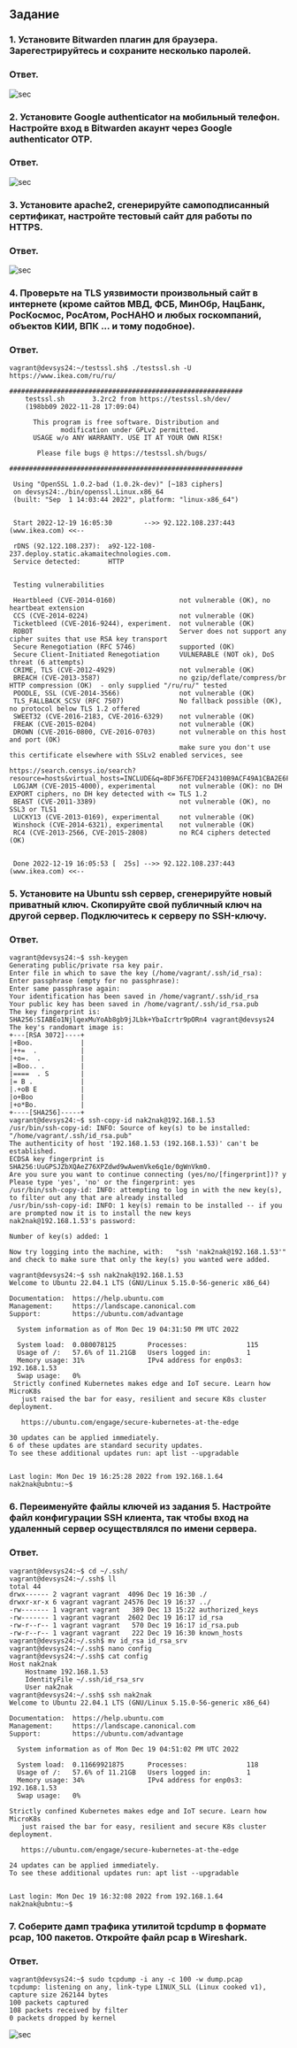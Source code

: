 ## Задание
### 1. Установите Bitwarden плагин для браузера. Зарегестрируйтесь и сохраните несколько паролей.
### Ответ.
![sec](https://github.com/nak2nak/devops-netology/blob/main/img/3-9-000.png)

### 2. Установите Google authenticator на мобильный телефон. Настройте вход в Bitwarden акаунт через Google authenticator OTP.
### Ответ.
![sec](https://github.com/nak2nak/devops-netology/blob/main/img/3-9-001.png)

### 3. Установите apache2, сгенерируйте самоподписанный сертификат, настройте тестовый сайт для работы по HTTPS.
### Ответ.
![sec](https://github.com/nak2nak/devops-netology/blob/main/img/3-9-002.png)

### 4. Проверьте на TLS уязвимости произвольный сайт в интернете (кроме сайтов МВД, ФСБ, МинОбр, НацБанк, РосКосмос, РосАтом, РосНАНО и любых госкомпаний, объектов КИИ, ВПК ... и тому подобное).
### Ответ.
    
    vagrant@devsys24:~/testssl.sh$ ./testssl.sh -U https://www.ikea.com/ru/ru/
    
    ###########################################################
        testssl.sh       3.2rc2 from https://testssl.sh/dev/
        (198bb09 2022-11-28 17:09:04)
    
          This program is free software. Distribution and
                 modification under GPLv2 permitted.
          USAGE w/o ANY WARRANTY. USE IT AT YOUR OWN RISK!
    
           Please file bugs @ https://testssl.sh/bugs/
    
    ###########################################################
    
     Using "OpenSSL 1.0.2-bad (1.0.2k-dev)" [~183 ciphers]
     on devsys24:./bin/openssl.Linux.x86_64
     (built: "Sep  1 14:03:44 2022", platform: "linux-x86_64")
    
    
     Start 2022-12-19 16:05:30        -->> 92.122.108.237:443 (www.ikea.com) <<--
    
     rDNS (92.122.108.237):  a92-122-108-237.deploy.static.akamaitechnologies.com.
     Service detected:       HTTP
    
    
     Testing vulnerabilities 
    
     Heartbleed (CVE-2014-0160)                not vulnerable (OK), no heartbeat extension
     CCS (CVE-2014-0224)                       not vulnerable (OK)
     Ticketbleed (CVE-2016-9244), experiment.  not vulnerable (OK)
     ROBOT                                     Server does not support any cipher suites that use RSA key transport
     Secure Renegotiation (RFC 5746)           supported (OK)
     Secure Client-Initiated Renegotiation     VULNERABLE (NOT ok), DoS threat (6 attempts)
     CRIME, TLS (CVE-2012-4929)                not vulnerable (OK)
     BREACH (CVE-2013-3587)                    no gzip/deflate/compress/br HTTP compression (OK)  - only supplied "/ru/ru/" tested
     POODLE, SSL (CVE-2014-3566)               not vulnerable (OK)
     TLS_FALLBACK_SCSV (RFC 7507)              No fallback possible (OK), no protocol below TLS 1.2 offered
     SWEET32 (CVE-2016-2183, CVE-2016-6329)    not vulnerable (OK)
     FREAK (CVE-2015-0204)                     not vulnerable (OK)
     DROWN (CVE-2016-0800, CVE-2016-0703)      not vulnerable on this host and port (OK)
                                               make sure you don't use this certificate elsewhere with SSLv2 enabled services, see
                                               https://search.censys.io/search?resource=hosts&virtual_hosts=INCLUDE&q=8DF36FE7DEF24310B9ACF49A1CBA2E6F756EFAB39C5072A2A26F6BC5AB5D674B
     LOGJAM (CVE-2015-4000), experimental      not vulnerable (OK): no DH EXPORT ciphers, no DH key detected with <= TLS 1.2
     BEAST (CVE-2011-3389)                     not vulnerable (OK), no SSL3 or TLS1
     LUCKY13 (CVE-2013-0169), experimental     not vulnerable (OK)
     Winshock (CVE-2014-6321), experimental    not vulnerable (OK)
     RC4 (CVE-2013-2566, CVE-2015-2808)        no RC4 ciphers detected (OK)
    
    
     Done 2022-12-19 16:05:53 [  25s] -->> 92.122.108.237:443 (www.ikea.com) <<--

### 5. Установите на Ubuntu ssh сервер, сгенерируйте новый приватный ключ. Скопируйте свой публичный ключ на другой сервер. Подключитесь к серверу по SSH-ключу.
### Ответ.
    
    vagrant@devsys24:~$ ssh-keygen
    Generating public/private rsa key pair.
    Enter file in which to save the key (/home/vagrant/.ssh/id_rsa): 
    Enter passphrase (empty for no passphrase): 
    Enter same passphrase again: 
    Your identification has been saved in /home/vagrant/.ssh/id_rsa
    Your public key has been saved in /home/vagrant/.ssh/id_rsa.pub
    The key fingerprint is:
    SHA256:SIABEo1NjlqexMuYoAb8gb9jJLbk+YbaIcrtr9pORn4 vagrant@devsys24
    The key's randomart image is:
    +---[RSA 3072]----+
    |+Boo.            |
    |++=  .           |
    |+o=.  .          |
    |=Boo.. .         |
    |====  . S        |
    |= B .            |
    |.+oB E           |
    |o+Boo            |
    |+o*Bo.           |
    +----[SHA256]-----+
    vagrant@devsys24:~$ ssh-copy-id nak2nak@192.168.1.53
    /usr/bin/ssh-copy-id: INFO: Source of key(s) to be installed: "/home/vagrant/.ssh/id_rsa.pub"
    The authenticity of host '192.168.1.53 (192.168.1.53)' can't be established.
    ECDSA key fingerprint is SHA256:UuGPSJZbXQAeZ76XPZdwd9wAwemVke6q1e/0gWnVkm0.
    Are you sure you want to continue connecting (yes/no/[fingerprint])? y
    Please type 'yes', 'no' or the fingerprint: yes
    /usr/bin/ssh-copy-id: INFO: attempting to log in with the new key(s), to filter out any that are already installed
    /usr/bin/ssh-copy-id: INFO: 1 key(s) remain to be installed -- if you are prompted now it is to install the new keys
    nak2nak@192.168.1.53's password: 
    
    Number of key(s) added: 1
    
    Now try logging into the machine, with:   "ssh 'nak2nak@192.168.1.53'"
    and check to make sure that only the key(s) you wanted were added.
    
    vagrant@devsys24:~$ ssh nak2nak@192.168.1.53
    Welcome to Ubuntu 22.04.1 LTS (GNU/Linux 5.15.0-56-generic x86_64)

    Documentation:  https://help.ubuntu.com
    Management:     https://landscape.canonical.com
    Support:        https://ubuntu.com/advantage
    
      System information as of Mon Dec 19 04:31:50 PM UTC 2022
    
      System load:  0.080078125        Processes:               115
      Usage of /:   57.6% of 11.21GB   Users logged in:         1
      Memory usage: 31%                IPv4 address for enp0s3: 192.168.1.53
      Swap usage:   0%
     Strictly confined Kubernetes makes edge and IoT secure. Learn how MicroK8s
       just raised the bar for easy, resilient and secure K8s cluster deployment.
    
       https://ubuntu.com/engage/secure-kubernetes-at-the-edge
    
    30 updates can be applied immediately.
    6 of these updates are standard security updates.
    To see these additional updates run: apt list --upgradable
    
    
    Last login: Mon Dec 19 16:25:28 2022 from 192.168.1.64
    nak2nak@ubntu:~$ 

### 6. Переименуйте файлы ключей из задания 5. Настройте файл конфигурации SSH клиента, так чтобы вход на удаленный сервер осуществлялся по имени сервера.
### Ответ.
    
    vagrant@devsys24:~$ cd ~/.ssh/
    vagrant@devsys24:~/.ssh$ ll
    total 44
    drwx------ 2 vagrant vagrant  4096 Dec 19 16:30 ./
    drwxr-xr-x 6 vagrant vagrant 24576 Dec 19 16:37 ../
    -rw------- 1 vagrant vagrant   389 Dec 13 15:22 authorized_keys
    -rw------- 1 vagrant vagrant  2602 Dec 19 16:17 id_rsa
    -rw-r--r-- 1 vagrant vagrant   570 Dec 19 16:17 id_rsa.pub
    -rw-r--r-- 1 vagrant vagrant   222 Dec 19 16:30 known_hosts
    vagrant@devsys24:~/.ssh$ mv id_rsa id_rsa_srv
    vagrant@devsys24:~/.ssh$ nano config
    vagrant@devsys24:~/.ssh$ cat config 
    Host nak2nak
        Hostname 192.168.1.53
        IdentityFile ~/.ssh/id_rsa_srv
        User nak2nak
    vagrant@devsys24:~/.ssh$ ssh nak2nak
    Welcome to Ubuntu 22.04.1 LTS (GNU/Linux 5.15.0-56-generic x86_64)
    
    Documentation:  https://help.ubuntu.com
    Management:     https://landscape.canonical.com
    Support:        https://ubuntu.com/advantage
    
      System information as of Mon Dec 19 04:51:02 PM UTC 2022
    
      System load:  0.11669921875      Processes:               118
      Usage of /:   57.6% of 11.21GB   Users logged in:         1
      Memory usage: 34%                IPv4 address for enp0s3: 192.168.1.53
      Swap usage:   0%
    
    Strictly confined Kubernetes makes edge and IoT secure. Learn how MicroK8s
       just raised the bar for easy, resilient and secure K8s cluster deployment.
    
       https://ubuntu.com/engage/secure-kubernetes-at-the-edge
    
    24 updates can be applied immediately.
    To see these additional updates run: apt list --upgradable
    
    
    Last login: Mon Dec 19 16:32:08 2022 from 192.168.1.64
    nak2nak@ubntu:~$
### 7. Соберите дамп трафика утилитой tcpdump в формате pcap, 100 пакетов. Откройте файл pcap в Wireshark.
### Ответ.
    
    vagrant@devsys24:~$ sudo tcpdump -i any -c 100 -w dump.pcap
    tcpdump: listening on any, link-type LINUX_SLL (Linux cooked v1), capture size 262144 bytes
    100 packets captured
    108 packets received by filter
    0 packets dropped by kernel


![sec](https://github.com/nak2nak/devops-netology/blob/main/img/3-9-003.png)